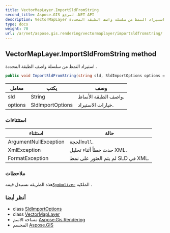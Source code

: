 ```yaml
---
title: VectorMapLayer.ImportSldFromString
second_title: Aspose.GIS لمرجع .NET API
description: VectorMapLayer طريقة. استيراد النمط من سلسلة واصف الطبقة المحددة .
type: docs
weight: 70
url: /ar/net/aspose.gis.rendering/vectormaplayer/importsldfromstring/
---
```

## VectorMapLayer.ImportSldFromString method

استيراد النمط من سلسلة واصف الطبقة المحددة .

```csharp
public void ImportSldFromString(string sld, SldImportOptions options = null)
```

| معامل | يكتب | وصف |
| --- | --- | --- |
| sld | String | واصف الطبقة الأنماط. |
| options | SldImportOptions | خيارات الاستيراد. |

### استثناءات

| استثناء | حالة |
| --- | --- |
| ArgumentNullException | الحجة`null`. |
| XmlException | حدث خطأ أثناء تحليل XML. |
| FormatException | لم يتم العثور على نمط SLD في XML. |

### ملاحظات

هذه الطريقة تستبدل قيمة[`Symbolizer`](../symbolizer/) الملكية .

### أنظر أيضا

* class [SldImportOptions](../../../aspose.gis.rendering.sld/sldimportoptions/)
* class [VectorMapLayer](../)
* مساحة الاسم [Aspose.Gis.Rendering](../../vectormaplayer/)
* المجسم [Aspose.GIS](../../../)


